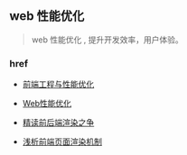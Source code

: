 ## web 性能优化

> web 性能优化 , 提升开发效率，用户体验。

### href

- [前端工程与性能优化](http://fex.baidu.com/blog/2014/03/fis-optimize/)
- [Web性能优化](https://segmentfault.com/a/1190000008693178)
- [精读前后端渲染之争](https://github.com/dt-fe/weekly/blob/master/3.%E7%B2%BE%E8%AF%BB%E5%89%8D%E5%90%8E%E7%AB%AF%E6%B8%B2%E6%9F%93%E4%B9%8B%E4%BA%89.md)

- [浅析前端页面渲染机制](http://mp.weixin.qq.com/s/iwfSWADiDmKHKlfXNcU-Xg)